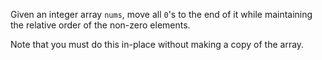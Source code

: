 Given an integer array `nums`, move all `0`'s to the end of it while maintaining the relative order of the non-zero elements.

Note that you must do this in-place without making a copy of the array.